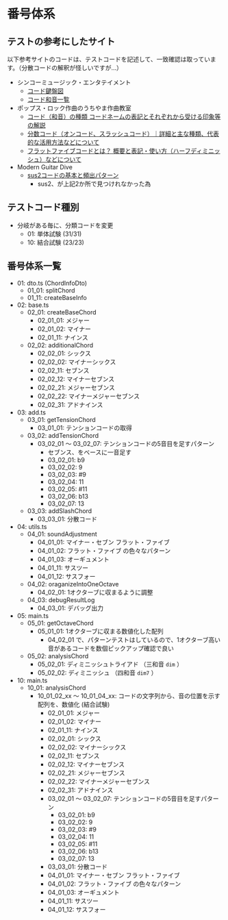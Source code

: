 # 番号体系

## テストの参考にしたサイト

以下参考サイトのコードは、テストコードを記述して、一致確認は取っています。（分散コードの解釈が怪しいですが…）

- シンコーミュージック・エンタテイメント
  - [コード鍵盤図](https://www.shinko-music.co.jp/reading_score_piano/p-3-1/)
  - [コード和音一覧](https://www.shinko-music.co.jp/reading_score_piano/p-3-2/)
- ポップス・ロック作曲のうちやま作曲教室
  - [コード（和音）の種類 コードネームの表記とそれぞれから受ける印象等の解説](https://sakkyoku.info/beginner/chord-type/)
  - [分数コード（オンコード、スラッシュコード）｜詳細と主な種類、代表的な活用方法などについて](https://sakkyoku.info/theory/slash-chord/)
  - [フラットファイブコードとは？ 概要と表記・使い方（ハーフディミニッシュ）などについて](https://sakkyoku.info/theory/flat-five/)
- Modern Guitar Dive
  - [sus2コードの基本と頻出パターン](https://modern-guitar-dive.jp/2079)
    - sus2、が上記2か所で見つけれなかった為

## テストコード種別

- 分岐がある毎に、分類コードを変更
  - 01: 単体試験 (31/31)
  - 10: 結合試験 (23/23)

## 番号体系一覧

- 01: dto.ts (ChordInfoDto)
  - 01_01: splitChord
  - 01_11: createBaseInfo
- 02: base.ts
  - 02_01: createBaseChord
    - 02_01_01: メジャー
    - 02_01_02: マイナー
    - 02_01_11: ナインス
  - 02_02: additionalChord
    - 02_02_01: シックス
    - 02_02_02: マイナーシックス
    - 02_02_11: セブンス
    - 02_02_12: マイナーセブンス
    - 02_02_21: メジャーセブンス
    - 02_02_22: マイナーメジャーセブンス
    - 02_02_31: アドナインス
- 03: add.ts
  - 03_01: getTensionChord
    - 03_01_01: テンションコードの取得
  - 03_02: addTensionChord
    - 03_02_01 ～ 03_02_07: テンションコードの5音目を足すパターン
      - セブンス、をベースに一音足す
      - 03_02_01: b9
      - 03_02_02: 9
      - 03_02_03: #9
      - 03_02_04: 11
      - 03_02_05: #11
      - 03_02_06: b13
      - 03_02_07: 13
  - 03_03: addSlashChord
    - 03_03_01: 分散コード
- 04: utils.ts
  - 04_01: soundAdjustment
    - 04_01_01: マイナー・セブン フラット・ファイブ
    - 04_01_02: フラット・ファイブ の色々なパターン
    - 04_01_03: オーギュメント
    - 04_01_11: サスツー
    - 04_01_12: サスフォー
  - 04_02: oraganizeIntoOneOctave
    - 04_02_01: 1オクターブに収まるように調整
  - 04_03: debugResultLog
    - 04_03_01: デバッグ出力
- 05: main.ts
  - 05_01: getOctaveChord
    - 05_01_01: 1オクターブに収まる数値化した配列
      - 04_02_01 で、パターンテストはしているので、1オクターブ高い音があるコードを数個ピックアップ確認で良い
  - 05_02: analysisChord
    - 05_02_01: ディミニッシュトライアド （三和音 `dim` ）
    - 05_02_02: ディミニッシュ （四和音 `dim7` ）
- 10: main.ts
  - 10_01: analysisChord
    - 10_01_02_xx ～ 10_01_04_xx: コードの文字列から、音の位置を示す配列を、数値化 (結合試験)
      - 02_01_01: メジャー
      - 02_01_02: マイナー
      - 02_01_11: ナインス
      - 02_02_01: シックス
      - 02_02_02: マイナーシックス
      - 02_02_11: セブンス
      - 02_02_12: マイナーセブンス
      - 02_02_21: メジャーセブンス
      - 02_02_22: マイナーメジャーセブンス
      - 02_02_31: アドナインス
      - 03_02_01 ～ 03_02_07: テンションコードの5音目を足すパターン
        - 03_02_01: b9
        - 03_02_02: 9
        - 03_02_03: #9
        - 03_02_04: 11
        - 03_02_05: #11
        - 03_02_06: b13
        - 03_02_07: 13
      - 03_03_01: 分散コード
      - 04_01_01: マイナー・セブン フラット・ファイブ
      - 04_01_02: フラット・ファイブ の色々なパターン
      - 04_01_03: オーギュメント
      - 04_01_11: サスツー
      - 04_01_12: サスフォー

